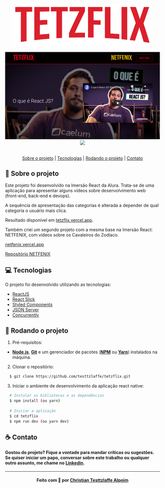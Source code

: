 <p align="center">
  <img alt="Logo" src="./src/assets/img/Logo.png" />
</p>
<img alt="Página Inicial" src="./src/assets/img/Tela.png" />
<br>

<div align="center">
    <img src="https://img.shields.io/badge/frontend-react-blue"/>
</div>
<br>

<p align="center">
  <a href="#sobre">Sobre o projeto</a> | 
  <a href="#tecnologias">Tecnologias</a> | 
  <a href="#run">Rodando o projeto</a> | 
  <a href="#contato">Contato</a>
</p>

<a id="sobre"></a>

## :rocket: Sobre o projeto

Este projeto foi desenvolvido na Imersão React da Alura. Trata-se de uma aplicação para apresentar alguns vídeos sobre desenvolvimento web (front-end, back-end e devops).

A sequência de apresentação das categorias é alterada a depender de qual categoria o usuário mais clica.

Resultado disponível em [tetzflix.vercel.app](https://tetzflix.vercel.app).

Também criei um segundo projeto com a mesma base na Imersão React: NETFENIX, com vídeos sobre os Cavaleiros do Zodíaco.

[netfenix.vercel.app](https://netfenix.vercel.app)

[Repositório NETFENIX](https://github.com/testtzlaffe/netfenix)

<a id="tecnologias"></a>

## :computer: Tecnologias

O projeto foi desenvolvido utilizando as tecnologias:

- [ReactJS](https://reactjs.org/)
- [React Slick](https://www.npmjs.com/package/react-slick)
- [Styled Components](https://styled-components.com/)
- [JSON Server](https://www.npmjs.com/package/json-server)
- [Concurrently](https://www.npmjs.com/package/concurrently)

<a id="run"></a>

## :running: Rodando o projeto

1. Pré-requisitos:

- **[Node.js](https://nodejs.org/en/)**, **[Git](https://git-scm.com/)** e um gerenciador de pacotes (**[NPM](https://www.npmjs.com/)** ou **[Yarn](https://yarnpkg.com/)**) instalados na máquina.

2. Clonar o repositório:

```sh
  $ git clone https://github.com/testtzlaffe/tetzflix.git
```

3. Iniciar o ambiente de desenvolvimento da aplicação react native:

```sh
  # Instalar as bibliotecas e as dependências
  $ npm install (ou yarn)

  # Iniciar a aplicação
  $ cd tetzflix
  $ npm run dev (ou yarn dev)
```

<a id="contato"></a>

## :coffee: Contato

<h4>
    Gostou do projeto? Fique a vontade para mandar críticas ou sugestões. Se quiser iniciar um papo, conversar sobre este trabalho ou qualquer outro assunto, me chame no <a href="https://www.linkedin.com/in/christian-testtzlaffe-alpoim/" target="_blank">Linkedin</a>.
</h4>

---

<h4 align="center">
    Feito com 💜 por <a href="https://www.linkedin.com/in/christian-testtzlaffe-alpoim/" target="_blank">Christian Testtzlaffe Alpoim</a>
</h4>
